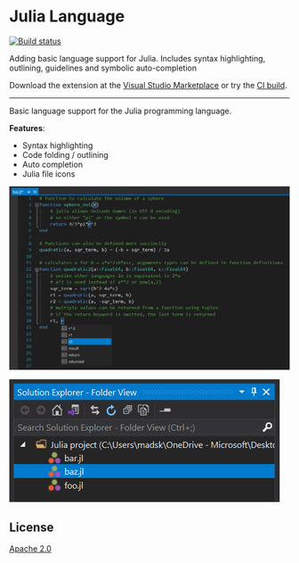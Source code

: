# Julia Language

[![Build status](https://ci.appveyor.com/api/projects/status/n7l9gi2b3qu37gut?svg=true)](https://ci.appveyor.com/project/madskristensen/julialanguage)

Adding basic language support for Julia. Includes syntax highlighting, outlining, guidelines and symbolic auto-completion

Download the extension at the
[Visual Studio Marketplace](https://marketplace.visualstudio.com/items?itemName=MadsKristensen.JuliaLanguage)
or try the
[CI build](http://vsixgallery.com/extension/JuliaLanguage.f47f50eb-bd98-45d8-b90c-6182c76d816f/).

---------------------------------------

Basic language support for the Julia programming language.

**Features**:

* Syntax highlighting
* Code folding / outlining
* Auto completion
* Julia file icons

![Editor](art/editor.png)

![File Icons](art/file-icons.png)

## License
[Apache 2.0](LICENSE)

